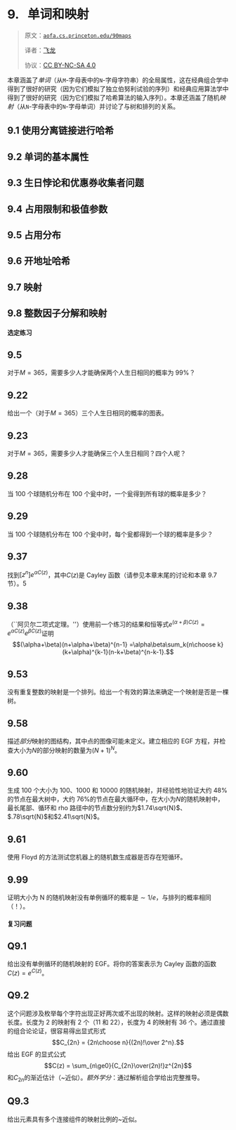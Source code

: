 # 9\.   单词和映射

> 原文：[`aofa.cs.princeton.edu/90maps`](https://aofa.cs.princeton.edu/90maps)
> 
> 译者：[飞龙](https://github.com/wizardforcel)
> 
> 协议：[CC BY-NC-SA 4.0](https://creativecommons.org/licenses/by-nc-sa/4.0/)


本章涵盖了*单词*（从`M`-字母表中的`N`-字母字符串）的全局属性，这在经典组合学中得到了很好的研究（因为它们模拟了独立伯努利试验的序列）和经典应用算法学中得到了很好的研究（因为它们模拟了哈希算法的输入序列）。本章还涵盖了随机*映射*（从`N`-字母表中的`N`-字母单词）并讨论了与树和排列的关系。

## 9.1 使用分离链接进行哈希

## 9.2 单词的基本属性

## 9.3 生日悖论和优惠券收集者问题

## 9.4 占用限制和极值参数

## 9.5 占用分布

## 9.6 开地址哈希

## 9.7 映射

## 9.8 整数因子分解和映射

#### 选定练习

## 9.5

对于$M=365$，需要多少人才能确保两个人生日相同的概率为 99%？

## 9.22

给出一个（对于$M=365$）三个人生日相同的概率的图表。

## 9.23

对于$M=365$，需要多少人才能确保三个人生日相同？四个人呢？

## 9.28

当 100 个球随机分布在 100 个瓮中时，一个瓮得到所有球的概率是多少？

## 9.29

当 100 个球随机分布在 100 个瓮中时，每个瓮都得到一个球的概率是多少？

## 9.37

找到$[z^n]e^{\alpha C(z)}$，其中$C(z)$是 Cayley 函数（请参见本章末尾的讨论和本章 9.7 节）。5

## 9.38

（``阿贝尔二项式定理。''）使用前一个练习的结果和恒等式$e^{(\alpha+\beta)C(z)}=e^{\alpha C(z)}e^{\beta C(z)}$证明$$(\alpha+\beta)(n+\alpha+\beta)^{n-1} =\alpha\beta\sum_k{n\choose k}(k+\alpha)^{k-1}(n-k+\beta)^{n-k-1}.$$

## 9.53

没有重复整数的映射是一个排列。给出一个有效的算法来确定一个映射是否是一棵树。

## 9.58

描述*部分*映射的图结构，其中点的图像可能未定义。建立相应的 EGF 方程，并检查大小为$N$的部分映射的数量为$(N+1)^N$。

## 9.60

生成 100 个大小为 100、1000 和 10000 的随机映射，并经验性地验证大约 48%的节点在最大树中，大约 76%的节点在最大循环中，在大小为$N$的随机映射中，最长尾部、循环和 rho 路径中的节点数分别约为$1.74\sqrt{N}$、$.78\sqrt{N}$和$2.41\sqrt{N}$。

## 9.61

使用 Floyd 的方法测试您机器上的随机数生成器是否存在短循环。

## 9.99

证明大小为 N 的随机映射没有单例循环的概率是$\sim 1/e$，与排列的概率相同（！）。

#### 复习问题

## Q9.1

给出没有单例循环的随机映射的 EGF。将你的答案表示为 Cayley 函数的函数$C(z) = e^{C(z)}$。

## Q9.2

这个问题涉及枚举每个字符出现正好两次或不出现的映射。这样的映射必须是偶数长度。长度为 2 的映射有 2 个（11 和 22），长度为 4 的映射有 36 个。通过直接的组合论论证，很容易得出显式形式$$C_{2n} = {2n\choose n}{(2n)!\over 2^n}.$$给出 EGF 的显式公式$$C(z) = \sum_{n\ge0}{C_{2n}\over(2n)!}z^{2n}$$和$C_{2n}$的渐近估计（~近似）。*额外学分*：通过解析组合学给出完整推导。

## Q9.3

给出元素具有多个连接组件的映射比例的~近似。
